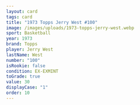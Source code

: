 ```yaml
---
layout: card
tags: card
title: "1973 Topps Jerry West #100"
image: /images/uploads/1973-topps-jerry-west.webp
sport: Basketball
year: 1973
brand: Topps
player: Jerry West
lastName: West
number: "100"
isRookie: false
condition: EX-EXMINT
toGrade: true
value: 30
displayCase: "1"
order: 10
---
```


